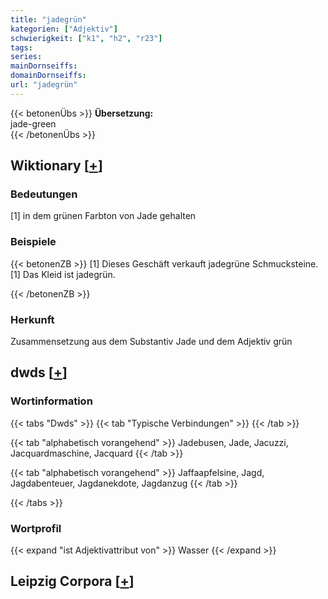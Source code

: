 ```yaml
---
title: "jadegrün"
kategorien: ["Adjektiv"]
schwierigkeit: ["k1", "h2", "r23"]
tags:
series:
mainDornseiffs:
domainDornseiffs:
url: "jadegrün"
---
```


{{< betonenÜbs >}}
**Übersetzung:**  
jade-green  
{{< /betonenÜbs >}}

## Wiktionary [[+](https://de.wiktionary.org/wiki/jadegrün)]

### Bedeutungen
[1] in dem grünen Farbton von Jade gehalten  

### Beispiele
{{< betonenZB >}}
[1] Dieses Geschäft verkauft jadegrüne Schmucksteine.  
[1] Das Kleid ist jadegrün.  

{{< /betonenZB >}}
### Herkunft
Zusammensetzung aus dem Substantiv Jade und dem Adjektiv grün  



## dwds [[+](https://www.dwds.de/wb/jadegrün)]

### Wortinformation
{{< tabs "Dwds" >}}
{{< tab "Typische Verbindungen" >}}
{{< /tab >}}

{{< tab "alphabetisch vorangehend" >}}
Jadebusen, Jade, Jacuzzi, Jacquardmaschine, Jacquard
{{< /tab >}}

{{< tab "alphabetisch vorangehend" >}}
Jaffaapfelsine, Jagd, Jagdabenteuer, Jagdanekdote, Jagdanzug
{{< /tab >}}

{{< /tabs >}}

### Wortprofil
{{< expand "ist Adjektivattribut von" >}} Wasser {{< /expand >}}

## Leipzig Corpora [[+](https://corpora.uni-leipzig.de/en/res?word=jadegrün&corpusId=deu_newscrawl-public_2018)]

